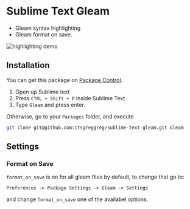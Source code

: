 # Sublime Text Gleam

* Gleam syntax highlighting
* Gleam format on save.

![highlighting demo](install/images/highlighting_demo.jpg)

## Installation

You can get this package on [Package Control](http://packagecontrol.io).

1) Open up Sublime text
2) Press `CTRL + Shift + P` inside Sublime Text
3) Type `Gleam` and press enter.

Otherwise, go to your `Packages` folder, and execute

```bash
git clone git@github.com:itsgreggreg/sublime-text-gleam.git Gleam
```

## Settings

### Format on Save

`format_on_save` is on for all gleam files by default, to change that go to:

`Preferences -> Package Settings -> Gleam -> Settings`

and change `format_on_save` one of the availabel options.

